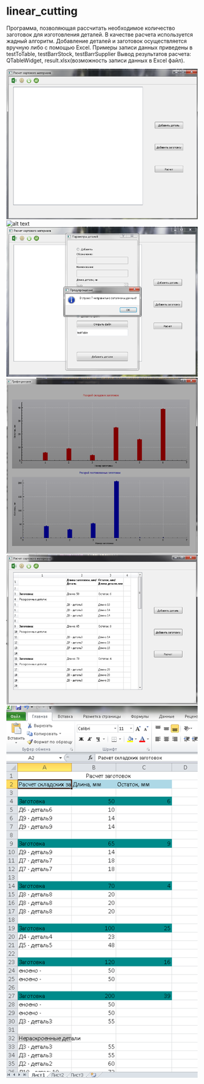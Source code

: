# linear_cutting
Программа, позволяющая рассчитать необходимое количество заготовок для изготовления деталей. В качестве расчета используется жадный алгоритм.
Добавление деталей и заготовок осуществляется вручную либо с помощью Excel. Примеры записи данных приведены в testToTable, testBarrStock, testBarrSupplier
Вывод результатов расчета: QTableWidget, result.xlsx(возможность записи данных в Excel файл).


![alt text](picture/mainWindow.png)
![alt text](picture/dailogAddBarr.png)
![alt text](picture/dialogAddDetail.png)
![alt text](picture/createGraph.png)
![alt text](picture/result(QTableWindget).png)
![alt text](picture/writingResultsToExcel.png)

